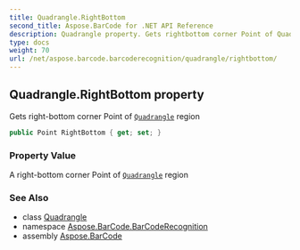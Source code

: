 ```yaml
---
title: Quadrangle.RightBottom
second_title: Aspose.BarCode for .NET API Reference
description: Quadrangle property. Gets rightbottom corner Point of Quadrangle region
type: docs
weight: 70
url: /net/aspose.barcode.barcoderecognition/quadrangle/rightbottom/
---
```

## Quadrangle.RightBottom property

Gets right-bottom corner Point of [`Quadrangle`](../) region

```csharp
public Point RightBottom { get; set; }
```

### Property Value

A right-bottom corner Point of [`Quadrangle`](../) region

### See Also

* class [Quadrangle](../)
* namespace [Aspose.BarCode.BarCodeRecognition](../../quadrangle/)
* assembly [Aspose.BarCode](../../../)


